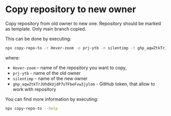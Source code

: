# Copy repository to new owner

Copy repository from old owner to new one. 
Repository should be marked as template.
Only main branch copied.

This can be done by executing:

```bash
npx copy-repo-to -r Hover-zoom -o prj-ytb -n silentimp -t ghp_aqwZtkTrJUhdkUjdP7uTFbeFvw3jylom
```
where: 
- `Hover-zoom` – name of the repository you want to copy, 
- `prj-ytb` - name of the old owner
- `silentimp` - name of the new owner
- `ghp_aqwZtkTrJUhdkUjdP7uTFbeFvw3jylom` - GitHub token, that allow to work with repository

You can find more information by executing: 

```bash
npx copy-repo-to --help
```
